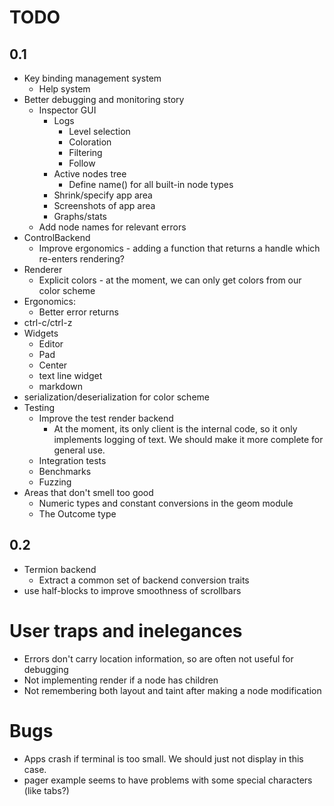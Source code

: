 
# TODO


## 0.1

- Key binding management system
  - Help system
- Better debugging and monitoring story
  - Inspector GUI
    - Logs
      - Level selection
      - Coloration
      - Filtering
      - Follow
    - Active nodes tree
      - Define name() for all built-in node types
    - Shrink/specify app area
    - Screenshots of app area
    - Graphs/stats
  - Add node names for relevant errors
- ControlBackend
  - Improve ergonomics - adding a function that returns a handle which re-enters rendering?
- Renderer
  - Explicit colors - at the moment, we can only get colors from our color scheme
- Ergonomics:
  - Better error returns
- ctrl-c/ctrl-z
- Widgets
  - Editor
  - Pad
  - Center
  - text line widget
  - markdown
- serialization/deserialization for color scheme
- Testing
  - Improve the test render backend
    - At the moment, its only client is the internal code, so it only implements
      logging of text. We should make it more complete for general use.
  - Integration tests
  - Benchmarks
  - Fuzzing
- Areas that don't smell too good
  - Numeric types and constant conversions in the geom module
  - The Outcome type

## 0.2

- Termion backend
  - Extract a common set of backend conversion traits
- use half-blocks to improve smoothness of scrollbars


# User traps and inelegances

  - Errors don't carry location information, so are often not useful for debugging
  - Not implementing render if a node has children
  - Not remembering both layout and taint after making a node modification

# Bugs

  - Apps crash if terminal is too small. We should just not display in this case.
  - pager example seems to have problems with some special characters (like tabs?)
